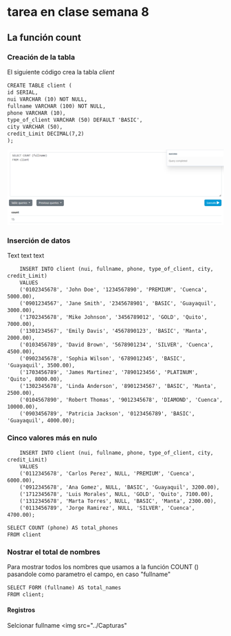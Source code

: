 # tarea en clase semana 8
## La función count
### Creación de la tabla
El siguiente código crea la tabla *client*
```
CREATE TABLE client (
id SERIAL,
nui VARCHAR (10) NOT NULL,
fullname VARCHAR (100) NOT NULL,
phone VARCHAR (10),
type_of_client VARCHAR (50) DEFAULT 'BASIC',
city VARCHAR (50),
credit_Limit DECIMAL(7,2)
);
```
<img src="./Capturas/10.png"/>

### Inserción de datos
Text text text
```
    INSERT INTO client (nui, fullname, phone, type_of_client, city, credit_Limit)
    VALUES
    ('0102345678', 'John Doe', '1234567890', 'PREMIUM', 'Cuenca', 5000.00),
    ('0901234567', 'Jane Smith', '2345678901', 'BASIC', 'Guayaquil', 3000.00),
    ('1702345678', 'Mike Johnson', '3456789012', 'GOLD', 'Quito', 7000.00),
    ('1301234567', 'Emily Davis', '4567890123', 'BASIC', 'Manta', 2000.00),
    ('0103456789', 'David Brown', '5678901234', 'SILVER', 'Cuenca', 4500.00),
    ('0902345678', 'Sophia Wilson', '6789012345', 'BASIC', 'Guayaquil', 3500.00),
    ('1703456789', 'James Martinez', '7890123456', 'PLATINUM', 'Quito', 8000.00),
    ('1302345678', 'Linda Anderson', '8901234567', 'BASIC', 'Manta', 2500.00),
    ('0104567890', 'Robert Thomas', '9012345678', 'DIAMOND', 'Cuenca', 10000.00),
    ('0903456789', 'Patricia Jackson', '0123456789', 'BASIC', 'Guayaquil', 4000.00);

```
### Cinco valores más en nulo
```
    INSERT INTO client (nui, fullname, phone, type_of_client, city, credit_Limit)
    VALUES
    ('0112345678', 'Carlos Perez', NULL, 'PREMIUM', 'Cuenca', 6000.00),
    ('0912345678', 'Ana Gomez', NULL, 'BASIC', 'Guayaquil', 3200.00),
    ('1712345678', 'Luis Morales', NULL, 'GOLD', 'Quito', 7100.00),
    ('1312345678', 'Marta Torres', NULL, 'BASIC', 'Manta', 2300.00),
    ('0113456789', 'Jorge Ramirez', NULL, 'SILVER', 'Cuenca', 4700.00);
```
```
SELECT COUNT (phone) AS total_phones
FROM client
```
### Nostrar el total de nombres
Para mostrar todos los nombres que usamos a la función COUNT () pasandole como parametro el campo, en caso "fullname"
```
SELECT FORM (fullname) AS total_names
FROM client;
```

#### Registros
Selcionar fullname
<img src="../Capturas" 

